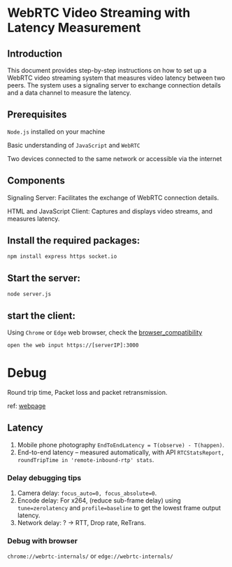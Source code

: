 # WebRTC Video Streaming with Latency Measurement

## Introduction

This document provides step-by-step instructions on how to set up a WebRTC video streaming system that measures video latency between two peers. The system uses a signaling server to exchange connection details and a data channel to measure the latency.

## Prerequisites

`Node.js` installed on your machine

Basic understanding of `JavaScript` and `WebRTC`

Two devices connected to the same network or accessible via the internet

## Components

Signaling Server: Facilitates the exchange of WebRTC connection details.

HTML and JavaScript Client: Captures and displays video streams, and measures latency.

## Install the required packages:

```
npm install express https socket.io
```


## Start the server:

```
node server.js
```

## start the client:

Using `Chrome` or `Edge` web browser, check the [browser_compatibility](https://developer.mozilla.org/en-US/docs/Web/API/RTCStatsReport#browser_compatibility)

```
open the web input https://[serverIP]:3000
```

# Debug

Round trip time, Packet loss and packet retransmission.

ref: [webpage](https://webrtcforthecurious.com/zh/docs/09-debugging/)

## Latency

1. Mobile phone photography `EndToEndLatency = T(observe) - T(happen)`.
2. End-to-end latency – measured automatically, with API `RTCStatsReport, roundTripTime in 'remote-inbound-rtp' stats`.

### Delay debugging tips

1. Camera delay: `focus_auto=0, focus_absolute=0`.
2. Encode delay: For x264, (reduce sub-frame delay) using `tune=zerolatency` and `profile=baseline` to get the lowest frame output latency.
3. Network delay: ? -> RTT, Drop rate, ReTrans.

### Debug with browser

`chrome://webrtc-internals/` or `edge://webrtc-internals/`
